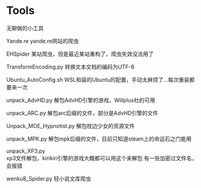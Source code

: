 # Tools
无聊做的小工具

Yande.re
yande.re网站的爬虫

EHSpider
某站爬虫，但是最近某站重构了，爬虫失效没法用了

TransformEncoding.py
转换文本文档的编码为UTF-8

Ubuntu_AutoConfig.sh
WSL和装的Ubuntu的配置，手动太麻烦了...每次重装都要来一次

unpack_AdvHD.py
解包AdvHD引擎的游戏，Willplus社的可用

unpack_ARC.py
解包arc后缀的文件，部分是AdvHD引擎的文件

Unpack_MOE_Hypnotist.py
解包枕边少女的资源文件

unpack_MPK.py
解包mpk后缀的文件，目前只知道steam上的命运石之门能用

unpack_XP3.py  
xp3文件解包，kirikiri引擎的游戏大概都可以用这个来解包
有一些加密过文件名，会报错

wenku8_Spider.py
轻小说文库爬虫
